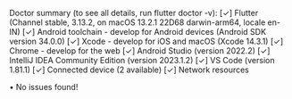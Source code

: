 Doctor summary (to see all details, run flutter doctor -v):
[✓] Flutter (Channel stable, 3.13.2, on macOS 13.2.1 22D68 darwin-arm64, locale en-IN)
[✓] Android toolchain - develop for Android devices (Android SDK version 34.0.0)
[✓] Xcode - develop for iOS and macOS (Xcode 14.3.1)
[✓] Chrome - develop for the web
[✓] Android Studio (version 2022.2)
[✓] IntelliJ IDEA Community Edition (version 2023.1.2)
[✓] VS Code (version 1.81.1)
[✓] Connected device (2 available)
[✓] Network resources

• No issues found!
